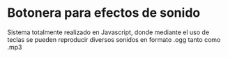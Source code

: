 <h1>Botonera para efectos de sonido</h1>

Sistema totalmente realizado en Javascript, donde mediante el uso de teclas se pueden reproducir diversos sonidos en formato .ogg tanto como .mp3
